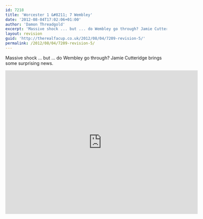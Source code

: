 ```yaml
---
id: 7218
title: 'Worcester 1 &#8211; 7 Wembley'
date: '2012-08-04T17:02:06+01:00'
author: 'Damon Threadgold'
excerpt: 'Massive shock ... but ... do Wembley go through? Jamie Cutteridge brings some surprising news.'
layout: revision
guid: 'http://therealfacup.co.uk/2012/08/04/7209-revision-5/'
permalink: /2012/08/04/7209-revision-5/
---
```


Massive shock … but … do Wembley go through? Jamie Cutteridge brings some surprising news.

<iframe frameborder="0" height="450" src="http://www.youtube.com/embed/2692P13drn4" width="600"></iframe>